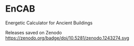 # EnCAB
Energetic Calculator for Ancient Buildings

Releases saved on Zenodo
https://zenodo.org/badge/doi/10.5281/zenodo.1243274.svg
